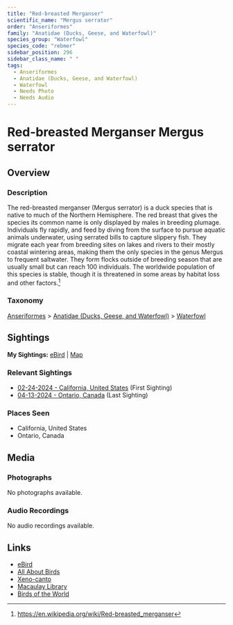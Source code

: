 ```yaml
---
title: "Red-breasted Merganser"
scientific_name: "Mergus serrator"
order: "Anseriformes"
family: "Anatidae (Ducks, Geese, and Waterfowl)"
species_group: "Waterfowl"
species_code: "rebmer"
sidebar_position: 296
sidebar_class_name: " "
tags: 
  - Anseriformes
  - Anatidae (Ducks, Geese, and Waterfowl)
  - Waterfowl
  - Needs Photo
  - Needs Audio
---
```


# Red-breasted Merganser <span className='sci_name'>Mergus serrator</span>

## Overview

### Description
The red-breasted merganser (Mergus serrator) is a duck species that is native to much of the Northern Hemisphere. The red breast that gives the species its common name is only displayed by males in breeding plumage. Individuals fly rapidly, and feed by diving from the surface to pursue aquatic animals underwater, using serrated bills to capture slippery fish. They migrate each year from breeding sites on lakes and rivers to their mostly coastal wintering areas, making them the only species in the genus Mergus to frequent saltwater. They form flocks outside of breeding season that are usually small but can reach 100 individuals. The worldwide population of this species is stable, though it is threatened in some areas by habitat loss and other factors.[^1]

[^1]: https://en.wikipedia.org/wiki/Red-breasted_merganser

### Taxonomy
[Anseriformes](/tags/anseriformes) > [Anatidae (Ducks, Geese, and Waterfowl)](/tags/anatidae-ducks-geese-and-waterfowl) > [Waterfowl](/tags/waterfowl)


## Sightings

**My Sightings:** [eBird](https://ebird.org/lifelist?r=world&time=life&spp=rebmer) | [Map](/map?species_code=rebmer)

### Relevant Sightings

* [02-24-2024 - California, United States](https://ebird.org/checklist/S162799737) (First Sighting)
* [04-13-2024 - Ontario, Canada](https://ebird.org/checklist/S168448531) (Last Sighting)

### Places Seen

* California, United States
* Ontario, Canada



## Media
### Photographs
No photographs available.

### Audio Recordings
No audio recordings available.

## Links
* [eBird](https://ebird.org/species/rebmer) 
* [All About Birds](https://www.allaboutbirds.org/guide/rebmer) 
* [Xeno-canto](https://www.xeno-canto.org/species/mergus-serrator) 
* [Macaulay Library](https://search.macaulaylibrary.org/catalog?taxonCode=rebmer&sort=rating_rank_desc)
* [Birds of the World](https://birdsoftheworld.org/bow/species/rebmer)
